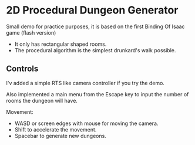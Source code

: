 # 2D Procedural Dungeon Generator

Small demo for practice purposes, it is based on the first Binding Of Isaac game (flash version)
* It only has rectangular shaped rooms.
* The procedural algorithm is the simplest drunkard's walk possible.

## Controls
I'v added a simple RTS like camera controller if you try the demo.

Also implemented a main menu from the Escape key to input the number of rooms the dungeon will have.

Movement:
* WASD or screen edges with mouse for moving the camera.
* Shift to accelerate the movement.
* Spacebar to generate new dungeons.

